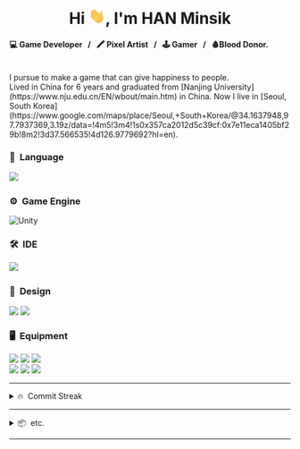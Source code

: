 <h1 align="center">Hi <img src="https://raw.githubusercontent.com/hanminsik/hanminsik/main/Hi.gif" width="30px">, I'm HAN Minsik</h1>

#### 💻 Game Developer &nbsp; / &nbsp; 🖍 Pixel Artist &nbsp; / &nbsp; 🕹 Gamer &nbsp; / &nbsp; 🩸Blood Donor.
<br>
I pursue to make a game that can give happiness to people.
<br>
Lived in China for 6 years and graduated from [Nanjing University](https://www.nju.edu.cn/EN/wbout/main.htm) in China.
Now I live in [Seoul, South Korea](https://www.google.com/maps/place/Seoul,+South+Korea/@34.1637948,97.7937369,3.19z/data=!4m5!3m4!1s0x357ca2012d5c39cf:0x7e11eca1405bf29b!8m2!3d37.566535!4d126.9779692?hl=en).
<br>


### 🚀 &nbsp;Language
<img src="https://img.shields.io/badge/C&thinsp;%23-7F00FF?style=for-the-badge&logo=.net&logoColor=white?"/>

### ⚙️ &nbsp;Game Engine

<img alt="Unity" src="https://img.shields.io/badge/unity%20-%23000000.svg?&style=for-the-badge&logo=unity&logoColor=white"/>

### 🛠 &nbsp;IDE
<img src="https://img.shields.io/badge/Rider-000000?&style=for-the-badge&logo=rider&logoColor=white"/>

### 🎨 &nbsp;Design
<img src="https://img.shields.io/badge/Aseprite-7D929E?&style=for-the-badge&logo=aseprite&logoColor=white"/> <img src="https://img.shields.io/badge/photoshop%20-%2331A8FF.svg?&style=for-the-badge&logo=adobe%20photoshop&logoColor=white"/>

### 🖥️ &nbsp;Equipment
<img src="https://img.shields.io/badge/Apple-Mac_Mini_2018-999999?style=for-the-badge&logo=apple&logoColor=white"/> <img src="https://img.shields.io/badge/Windows-AMD_RYZEN_3-0078D6?style=for-the-badge&logo=windows&logoColor=white"/> <img src="https://img.shields.io/badge/Android-Galaxy_Note_10_/_Tab_A-1428A0?style=for-the-badge&logo=android&logoColor=white"/><br>
<img src="https://img.shields.io/badge/Bose_QC35_||-000000?style=for-the-badge&logo=bose&logoColor=white"/> <img src="https://img.shields.io/badge/Logitech_G102-00B8FC?style=for-the-badge&logo=logitech&logoColor=white"/> <img src="https://img.shields.io/badge/Keychron_K1-000000?style=for-the-badge&logo=keras&logoColor=white"/>


---
<details>
    <summary> 🔥 &nbsp;Commit Streak</summary>

<br>

<img align="center" src="https://github-readme-streak-stats.herokuapp.com/?user=hanminsik&count_private=true&theme=radical" alt="hanminsik" />

<br>
<br>

<!--START_SECTION:waka-->
```text
No Activity tracked this Week
```
<!--END_SECTION:waka-->

</details>

---

<details>
    <summary> 📦 &nbsp;etc.</summary>

<br>

- Former Republic of Korea Army [K263 Anti-Aircraft Vehicles](https://www.google.com/search?q=K263+Anti-Aircraft+Vehicles&client=firefox-b-d&source=lnms&tbm=isch&biw=1278&bih=1244) Driver.
- Member of Mensa Korea

</details>

---

